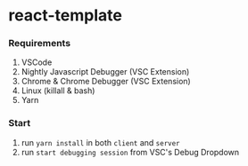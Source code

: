 # react-template

### Requirements
1. VSCode
2. Nightly Javascript Debugger (VSC Extension)
3. Chrome & Chrome Debugger (VSC Extension)
4. Linux (killall & bash)
5. Yarn

### Start
1. run `yarn install` in both `client` and `server`
2. run `start debugging session` from VSC's Debug Dropdown
